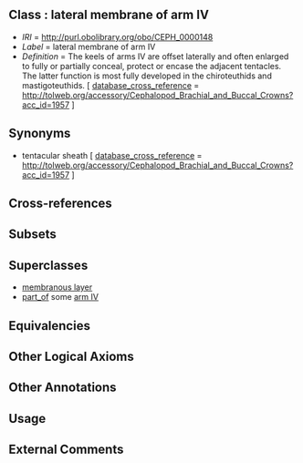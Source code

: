 
## Class : lateral membrane of arm IV

 * *IRI* = http://purl.obolibrary.org/obo/CEPH_0000148
 * *Label* = lateral membrane of arm IV
 * *Definition* = The keels of arms IV are offset laterally and often enlarged to fully or partially conceal, protect or encase the adjacent tentacles. The latter function is most fully developed in the chiroteuthids and mastigoteuthids. [ [database_cross_reference](../../ef/oboInOwl#hasDbXref.md) = http://tolweb.org/accessory/Cephalopod_Brachial_and_Buccal_Crowns?acc_id=1957 ]

## Synonyms

 * tentacular sheath [ [database_cross_reference](../../ef/oboInOwl#hasDbXref.md) = http://tolweb.org/accessory/Cephalopod_Brachial_and_Buccal_Crowns?acc_id=1957 ]

## Cross-references


## Subsets


## Superclasses

 * [membranous layer](../../UBERON/58/UBERON_0000158.md)
 * [part_of](../../BFO/50/BFO_0000050.md) some [arm IV](../../CEPH/17/CEPH_0000017.md)

## Equivalencies


## Other Logical Axioms


## Other Annotations


## Usage


## External Comments

